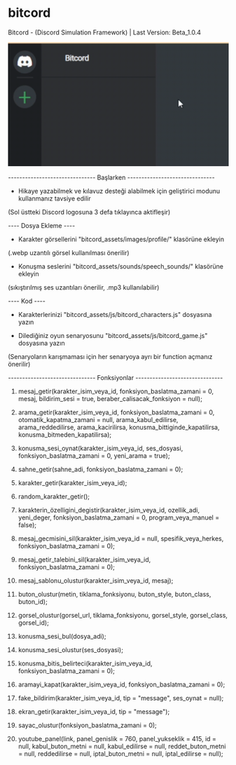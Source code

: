 # bitcord
Bitcord - (Discord Simulation Framework) | Last Version: Beta_1.0.4

![myfile](bitcord_assets/gifs/debug_mode.gif)

------------------------------- Başlarken -------------------------------

* Hikaye yazabilmek ve kılavuz desteği alabilmek için geliştirici modunu kullanmanız tavsiye edilir

(Sol üstteki Discord logosuna 3 defa tıklayınca aktifleşir)

---- Dosya Ekleme ----

* Karakter görsellerini "bitcord_assets/images/profile/" klasörüne ekleyin

(.webp uzantılı görsel kullanılması önerilir)

* Konuşma seslerini "bitcord_assets/sounds/speech_sounds/" klasörüne ekleyin

(sıkıştırılmış ses uzantıları önerilir, .mp3 kullanılabilir)


---- Kod ----

* Karakterlerinizi "bitcord_assets/js/bitcord_characters.js" dosyasına yazın

* Dilediğiniz oyun senaryosunu "bitcord_assets/js/bitcord_game.js" dosyasına yazın

(Senaryoların karışmaması için her senaryoya ayrı bir function açmanız önerilir)



------------------------------- Fonksiyonlar -------------------------------

1. mesaj_getir(karakter_isim_veya_id, fonksiyon_baslatma_zamani = 0, mesaj, bildirim_sesi = true, beraber_calisacak_fonksiyon = null);

2. arama_getir(karakter_isim_veya_id, fonksiyon_baslatma_zamani = 0, otomatik_kapatma_zamani = null, arama_kabul_edilirse, arama_reddedilirse, arama_kacirilirsa, konusma_bittiginde_kapatilirsa, konusma_bitmeden_kapatilirsa);

3. konusma_sesi_oynat(karakter_isim_veya_id, ses_dosyasi, fonksiyon_baslatma_zamani = 0, yeni_arama = true);

4. sahne_getir(sahne_adi, fonksiyon_baslatma_zamani = 0);

5. karakter_getir(karakter_isim_veya_id);

6. random_karakter_getir();

7. karakterin_özelligini_degistir(karakter_isim_veya_id, ozellik_adi, yeni_deger, fonksiyon_baslatma_zamani = 0, program_veya_manuel = false);

8. mesaj_gecmisini_sil(karakter_isim_veya_id = null, spesifik_veya_herkes, fonksiyon_baslatma_zamani = 0);

9. mesaj_getir_talebini_sil(karakter_isim_veya_id, fonksiyon_baslatma_zamani = 0);

10. mesaj_sablonu_olustur(karakter_isim_veya_id, mesaj);

11. buton_olustur(metin, tiklama_fonksiyonu, buton_style, buton_class, buton_id);

12. gorsel_olustur(gorsel_url, tiklama_fonksiyonu, gorsel_style, gorsel_class, gorsel_id);

13. konusma_sesi_bul(dosya_adi);

14. konusma_sesi_olustur(ses_dosyasi);

15. konusma_bitis_belirteci(karakter_isim_veya_id, fonksiyon_baslatma_zamani = 0);

16. aramayi_kapat(karakter_isim_veya_id, fonksiyon_baslatma_zamani = 0);

17. fake_bildirim(karakter_isim_veya_id, tip = "message", ses_oynat = null);

18. ekran_getir(karakter_isim_veya_id, tip = "message");

19. sayac_olustur(fonksiyon_baslatma_zamani = 0);

20. youtube_panel(link, panel_genislik = 760, panel_yukseklik = 415, id = null, kabul_buton_metni = null, kabul_edilirse = null, reddet_buton_metni = null, reddedilirse = null, iptal_buton_metni = null, iptal_edilirse = null);

